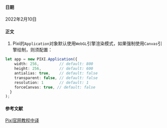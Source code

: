 #### 日期
2022年2月10日

#### 正文
1. Pixi的`Application`对象默认使用`WebGL`引擎渲染模式，如果强制使用`Canvas`引擎绘制，则须配置：
```ts
let app = new PIXI.Application({
    width: 256,         // default: 800
    height: 256,        // default: 600
    antialias: true,    // default: false
    transparent: false, // default: false
    resolution: 1       // default: 1
	forceCanvas: true, // default: false
  }
);
```


#### 参考文献
[Pixi官网教程中译](https://github.com/Zainking/LearningPixi)